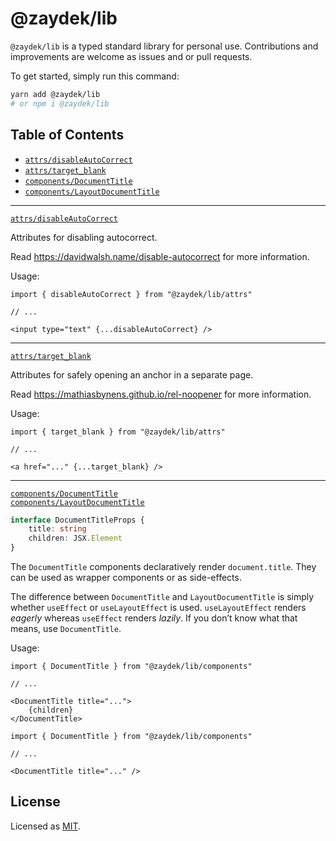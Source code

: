 # @zaydek/lib

`@zaydek/lib` is a typed standard library for personal use. Contributions and improvements are welcome as issues and or pull requests.

To get started, simply run this command:

```bash
yarn add @zaydek/lib
# or npm i @zaydek/lib
```

## Table of Contents

- [`attrs/disableAutoCorrect`](#disableAutoCorrect)
- [`attrs/target_blank`](#target_blank)
- [`components/DocumentTitle`](#DocumentTitle)
- [`components/LayoutDocumentTitle`](#LayoutDocumentTitle)

---

<a id="disableAutoCorrect" href="#disableAutoCorrect">`attrs/disableAutoCorrect`</a><br>

Attributes for disabling autocorrect.

Read https://davidwalsh.name/disable-autocorrect for more information.

Usage:

<!-- prettier-ignore -->
```tsx
import { disableAutoCorrect } from "@zaydek/lib/attrs"

// ...

<input type="text" {...disableAutoCorrect} />
```

---

<a id="target_blank" href="#target_blank">`attrs/target_blank`</a>

Attributes for safely opening an anchor in a separate page.

Read https://mathiasbynens.github.io/rel-noopener for more information.

Usage:

<!-- prettier-ignore -->
```tsx
import { target_blank } from "@zaydek/lib/attrs"

// ...

<a href="..." {...target_blank} />
```

---

<a id="DocumentTitle" href="#DocumentTitle">`components/DocumentTitle`</a><br>
<a id="LayoutDocumentTitle" href="#LayoutDocumentTitle">`components/LayoutDocumentTitle`</a>

```ts
interface DocumentTitleProps {
	title: string
	children: JSX.Element
}
```

The `DocumentTitle` components declaratively render `document.title`. They can be used as wrapper components or as side-effects.

The difference between `DocumentTitle` and `LayoutDocumentTitle` is simply whether `useEffect` or `useLayoutEffect` is used. `useLayoutEffect` renders _eagerly_ whereas `useEffect` renders _lazily_. If you don’t know what that means, use `DocumentTitle`.

Usage:

<!-- prettier-ignore -->
```tsx
import { DocumentTitle } from "@zaydek/lib/components"

// ...

<DocumentTitle title="...">
	{children}
</DocumentTitle>
```

<!-- prettier-ignore -->
```tsx
import { DocumentTitle } from "@zaydek/lib/components"

// ...

<DocumentTitle title="..." />
```

## License

Licensed as [MIT](./LICENSE).
